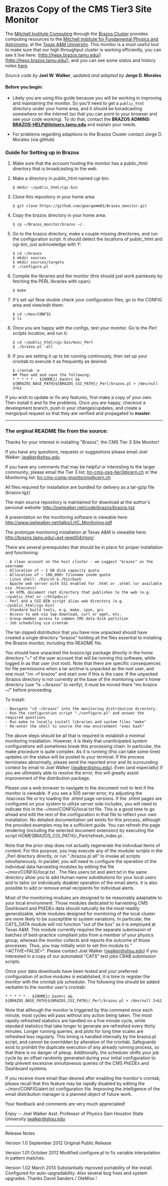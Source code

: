 
Brazos Copy of the CMS Tier3 Site Monitor 
===

The [Mitchell Institute Computing](http://mitchcomp.physics.tamu.edu/) through the [Brazos Cluster](http://brazos.tamu.edu/) provides computing resources to the [Mitchell Institute for Fundamental Physics and Astronomy](http://mitchell.tamu.edu/), at the [Texas A&M University](http://www.tamu.edu/).  This monitor is a most useful tool to make sure that our high throughput cluster is working efficiently, you can see it live here: (http://hepx.brazos.tamu.edu/)[http://hepx.brazos.tamu.edu/], and you can see some status and history notes [here](http://mitchcomp.physics.tamu.edu/status_perf/status_perf.php). 

*Source code by* **Joel W. Walker**, *updated and adapted by* **Jorge D. Morales**

#### Before you begin:
- Likely you are using this guide because you will be working in improving and maintaining the monitor. So you'll need to get a ```public_html``` directory under your home area, and it should be boradcasting somewhere on the internet (so that you can point to your browser and see your code working). To do that, contact the **BRAZOS ADMINS: BRAZOS-HELP@listserv.tamu.edu** and explain your needs.  

- For problems regarding adaptions to the Brazos Cluster contact Jorge D. Morales (via gitHub)

### Guide for Setting up in Brazos

1. Make sure that the account hosting the monitor has a public_html directory that is broadcasting to the web.

2. Make a directory in public_html named cgi-bin:   
	```
	$ mkdir ~/public_html/cgi-bin
	```

3. Clone this repository in your home area:   
	```
	$ git clone https://github.com/georgemm01/Brazos_monitor.git
	```

4. Copy the brazos directory in your home area:  
	```
	$ cp ~/Brazos_monitor/brazos ~/.
	```

5. Go to the brazos directory, make a couple missing directories, and run the configuration script. It should detect the locations of public_html and cgi-bin, just acknowledge with *Y*:  
	```
	$ cd ~/brazos
	$ mkdir sources
	$ mkdir sources/targets
	$ ./configure.pl
	```

6. Compile the libraries and the monitor (this should just work painlessly by fetching the PERL libraries with cpan):
	```
	$ make
	```

7. It's set up! Now double check your configuration files, go to the CONFIG area and view/edit them:
	``` 
	$ cd ~/mon/CONFIG
	$ ls 
	```

8. Once you are happy with the configs, test your monitor. Go to the _Perl scripts location_, and run it:  
	```
	$ cd ~/public_html/cgi-bin/mon/_Perl
	$ ./brazos.pl -all 
	```

9. If you are setting it up to be running continously, then set up your crontab to execute it as frequently as desired: 
	``` 
	$ crontab -e
	## Then add and save the following: 
	* * * * * . ${HOME}/.bashrc && ${BRAZOS_BASE_PATH}${BRAZOS_CGI_PATH}/_Perl/brazos.pl > /dev/null 2>&1
	```

If you wish to update or fix any features, first make a copy of your own. Then install it and fix the problems. Once you are happy, checkout a development branch, push in your changes/updates, and create a merge/pull request so that they are verified and propagated to **master**. 


___

### The orginal README file from the source: 

Thanks for your interest in installing "Brazos", the CMS Tier 3 Site Monitor!

If you have any questions, requests or suggestions please email Joel Walker: jwalker@shsu.edu

If you have any comments that may be helpful or interesting to the larger community, please email
the Tier 3 list: hn-cms-osg-tier3@cern.ch or the Monitoring list: hn-cms-comp-monitoring@cern.ch

All files required for installation are bundled for delivery as a tar-gzip file (brazos.tgz)

The main source repository is maintained for download at the author's personal website:
	http://joelwalker.net/code/brazos/brazos.tgz

A presentation on the monitoring software is viewable here:
	http://www.joelwalker.net/talks/LHC_Monitoring.pdf

The prototype monitoring installation at Texas A&M is viewable here:
	http://brazos.tamu.edu/~ext-jww004/mon/

There are several prerequisites that should be in place for proper installation and functioning:

	- A clean account on the host cluster - we suggest "brazos" as the username
	- Allocation of ~ 2 GB disk capacity quota
	- Allocation of ~ 100,000+ filename inode quota
	- Linux shell: /bin/sh & /bin/bash
	- Apache web server with SSI enabled for .html or .shtml (or available via .htaccess)
	- An HTML document root directory that publishes to the web (e.g. ~/public_html or ~/httpdocs)
	- Perl and a CGI-BIN script alias web directory (e.g. ~/public_html/cgi-bin)
	- Standard build tools, e.g. make, cpan, gcc
	- Access to web via lwp-download, curl or wget, etc.
	- Group member access to common CMS data disk partition
	- Job scheduling via crontab


The tar-zipped distribution that you have now unpacked should have created a single directory "brazos"
holding all the files essential to installing the Brazos monitor, including this README file.

You should have unpacked the brazos.tgz package directly in the home directory "~" of the user
account that will be running this software, while logged in as that user (not root).  Note that there
are specific consequences for file permissions when a tar archive is unpacked as the root user,
and one must "rm -rf brazos" and start over if this is the case.  If the unpacked /brazos directory is
not currently at the base of the monitoring user's home directory (use "ls ~/brazos" to verify),
it must be moved there "mv brazos ~/" before proceeding.

To Install:

	- Navigate "cd ~/brazos" into the monitoring distribution directory.
	- Run the configuration script "./configure.pl" and answer the required questions
	- Run make to locally install libraries and system files "make"
	- Re-enter the shell to source the new environment "exec bash"


The above steps should be all that is required to establish a minimal monitoring installation.
However, it is likely that unanticipated system configurations will sometimes break this
processing chain.  In particular, the make procedure is quite complex.  As it is running
(this can take some time) updates on the status will be posted to your terminal.  If the
process terminates abnormally, please send the reported error and its surrounding context
by email to Joel Walker (jwalker@shsu.edu).  Even (and especially) if you are ultimately able
to resolve the error, this will greatly assist improvement of the distribution package.

Please use a web browser to navigate to the document root to test if the monitor is viewable.
If you see a 505 server error, try adjusting the .htaccess file or try loading the .shtml
page versions.  If the .shtml pages are configured on your system to utilize server side
includes, you will need to indicate this in the ~/mon/CONFIG/local.txt file.  This is a good
time to go ahead and edit the rest of the configuration in that file to reflect your own
installation.  No detailed documentation yet exists for this process, although the provided
examples may be a sufficient guide.  You can refresh the page rendering (including the selected
document extension) by executing the script ${HOME}${BRAZOS_CGI_PATH}/_Perl/refresh_index.pl .

Note that the prior step does not actually regenerate the individual items of content.  For this
purpose, you may execute any of the modular scripts in the _Perl directory directly, or run
"./brazos.pl all" to invoke all scripts simultaneously.  In parallel, you will need to configure
the operation of the individual data harvesting modules by editing the file ~/mon/CONFIG/local.txt .
The files users.txt and alert.txt in the same directory allow you to add Human name substitutions
for your local users and to tailor (or individually disable) operation of the email alerts.  It is
also possible to add or remove email recipients for individual alerts.

Most of the monitoring modules are designed to be reasonably adaptable to your local environment.
Those modules dedicated to harvesting CMS Dashboard and PhEDEx data should naturally be the
most readily generalizable, while modules designed for monitoring of the local cluster are
more likely to be susceptible to system variations.  In particular, the CATS_DATA module
will not function "out of the box" as it is employed at Texas A&M.  This module currently
requires the separate submission of batches of best-practice compliant jobs from a member of
your physics group, whereas the monitor collects and reports the outcome of those processes.
Thus, you may initially wish to set this module to "<ACTIVE=FALSE>".  Please contact
Joel Walker (jwalker@shsu.edu) if you interested in a copy of our automated "CATS" test jobs
CRAB submission scripts.

Once your data downloads have been tested and your preferred configuration of active modules
is established, it is time to register the monitor with the crontab job scheduler.
The following line should be added verbatim to the monitor user's crontab:
```
* * * * * . ${HOME}/.bashrc && ${BRAZOS_BASE_PATH}${BRAZOS_CGI_PATH}/_Perl/brazos.pl > /dev/null 2>&1
```

Note that although the monitor is triggered by this command once each minute, most cycles will
pass without any action being taken.  The most rapidly refreshed statistics are handled on a five
minute cycle, while standard statistics that take longer to generate are refreshed every thirty
minutes.  Longer running queries, and plots for long time scales are refreshed less regularly.
This timing is handled internally by the brazos.pl script, and cannot be overridden by alteration
of the crontab.  Safeguards exist to prohibit the duplicate execution of any already running
process, so that there is no danger of pileup.  Additionally, the scheduler shifts your job cycle
by an offset randomly generated during your initial configuration to help prevent excessive
simultaneous queries of the CMS PhEDEx and Dashboard systems.

If you receive more email than desired after enabling the monitor's crontab, please recall that
this feature may be rapidly disabled by editing the ~/mon/CONFIG/alert.txt configuration file.
Improving the intelligence of the email distribution manager is a planned object of future work.

Your feedback and comments are very much appreciated!

Enjoy -- Joel Walker
Asst. Professor of Physics
Sam Houston State University
jwalker@shsu.edu

****************************

Release Notes

Version 1.0
September 2012
Original Public Release

Version 1.01
October 2012
Modified configure.pl to fix variable interpolation in pattern matches.

Version 1.02
March 2013
Substantially mproved portability of the install.
Configured for auto-upgradability.
Also several bug fixes and system upgrades.
Thanks David Sanders / OleMiss !

